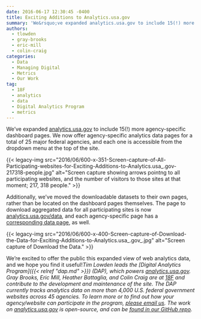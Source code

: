 ```yaml
---
date: 2016-06-17 12:30:45 -0400
title: Exciting Additions to Analytics.usa.gov
summary: 'We&rsquo;ve expanded analytics.usa.gov to include 15(!) more agency-specific dashboard pages. We now offer agency-specific analytics data pages for a total of 25 major federal agencies, and each one is accessible from the dropdown menu at the top of the site. {{< legacy-img src="2016/06/600-x-351-Screen-capture-of-All-Participating-websites-for-Exciting-Additions-to-Analytics.usa_.gov-217318-people.jpg" alt="Screen capture showing arrows pointng to all participating websites, and the number'
authors:
  - tlowden
  - gray-brooks
  - eric-mill
  - colin-craig
categories:
  - Data
  - Managing Digital
  - Metrics
  - Our Work
tag:
  - 18F
  - analytics
  - data
  - Digital Analytics Program
  - metrics
---
```


We’ve expanded <a href="https://analytics.usa.gov/" target="_blank">analytics.usa.gov</a> to include 15(!) more agency-specific dashboard pages. We now offer agency-specific analytics data pages for a total of 25 major federal agencies, and each one is accessible from the dropdown menu at the top of the site.

{{< legacy-img src="2016/06/600-x-351-Screen-capture-of-All-Participating-websites-for-Exciting-Additions-to-Analytics.usa_.gov-217318-people.jpg" alt="Screen capture showing arrows pointng to all participating websites, and the number of visitors to those sites at that moment; 217, 318 people." >}}

Additionally, we’ve moved the downloadable datasets to their own pages, rather than be located on the dashboard pages themselves. The page to download aggregated data for all participating sites is now <a href="https://analytics.usa.gov/data" target="_blank">analytics.usa.gov/data</a>, and each agency-specific page has a <a href="https://analytics.usa.gov/justice/data/" target="_blank">corresponding data page</a>, as well.

{{< legacy-img src="2016/06/600-x-400-Screen-capture-of-Download-the-Data-for-Exciting-Additions-to-Analytics.usa\_.gov\_.jpg" alt="Screen capture of Download the Data." >}}

We’re excited to offer the public this expanded view of web analytics data, and we hope you find it useful!_Tim Lowden leads the [Digital Analytics Program]({{< relref "dap.md" >}}) (DAP), which powers <a href="https://analytics.usa.gov" target="_blank">analytics.usa.gov</a>. Gray Brooks, Eric Mill, Heather Battaglia, and Colin Craig are at <a href="https://18f.gsa.gov/" target="_blank">18F</a> and contribute to the development and maintenance of the site._
_The DAP currently tracks analytics data on more than 4,000 U.S. federal government websites across 45 agencies. To learn more or to find out how your agency/website can participate in the program, [please email us](mailto:dap@support.WHATEVER). The work on <a href="https://analytics.usa.gov" target="_blank">analytics.usa.gov</a> is open-source, and can be <a href="https://github.com/18F/analytics.usa.gov" target="_blank">found in our GitHub repo</a>._
